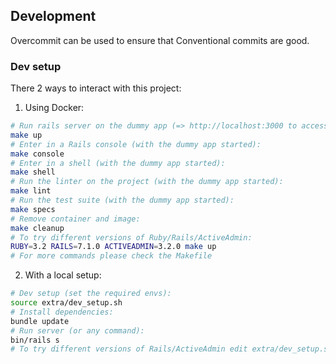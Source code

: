 ## Development

Overcommit can be used to ensure that Conventional commits are good.

### Dev setup

There 2 ways to interact with this project:

1) Using Docker:

```sh
# Run rails server on the dummy app (=> http://localhost:3000 to access to ActiveAdmin):
make up
# Enter in a Rails console (with the dummy app started):
make console
# Enter in a shell (with the dummy app started):
make shell
# Run the linter on the project (with the dummy app started):
make lint
# Run the test suite (with the dummy app started):
make specs
# Remove container and image:
make cleanup
# To try different versions of Ruby/Rails/ActiveAdmin:
RUBY=3.2 RAILS=7.1.0 ACTIVEADMIN=3.2.0 make up
# For more commands please check the Makefile
```

2) With a local setup:

```sh
# Dev setup (set the required envs):
source extra/dev_setup.sh
# Install dependencies:
bundle update
# Run server (or any command):
bin/rails s
# To try different versions of Rails/ActiveAdmin edit extra/dev_setup.sh
```
